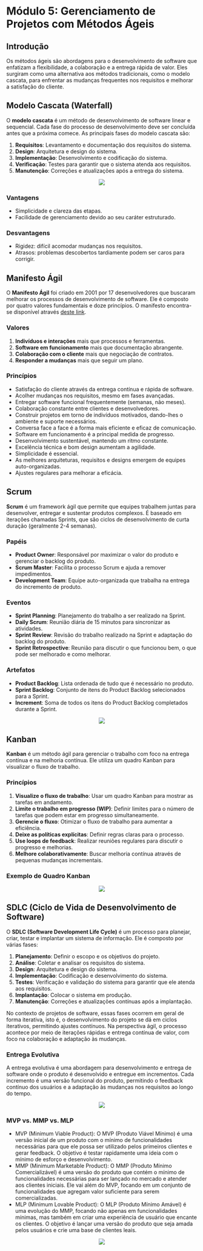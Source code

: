 # Módulo 5: Gerenciamento de Projetos com Métodos Ágeis

## Introdução

Os métodos ágeis são abordagens para o desenvolvimento de software que enfatizam a flexibilidade, a colaboração e a entrega rápida de valor. Eles surgiram como uma alternativa aos métodos tradicionais, como o modelo cascata, para enfrentar as mudanças frequentes nos requisitos e melhorar a satisfação do cliente.

## Modelo Cascata (Waterfall)

O **modelo cascata** é um método de desenvolvimento de software linear e sequencial. Cada fase do processo de desenvolvimento deve ser concluída antes que a próxima comece. As principais fases do modelo cascata são:

1. **Requisitos**: Levantamento e documentação dos requisitos do sistema.
2. **Design**: Arquitetura e design do sistema.
3. **Implementação**: Desenvolvimento e codificação do sistema.
4. **Verificação**: Testes para garantir que o sistema atenda aos requisitos.
5. **Manutenção**: Correções e atualizações após a entrega do sistema.

<div align="center">
  <img src="https://github.com/user-attachments/assets/fea710e0-cac4-4704-86cf-313a43244a13" />
</div>

### Vantagens
- Simplicidade e clareza das etapas.
- Facilidade de gerenciamento devido ao seu caráter estruturado.

### Desvantagens
- Rigidez: difícil acomodar mudanças nos requisitos.
- Atrasos: problemas descobertos tardiamente podem ser caros para corrigir.

## Manifesto Ágil

O **Manifesto Ágil** foi criado em 2001 por 17 desenvolvedores que buscaram melhorar os processos de desenvolvimento de software. Ele é composto por quatro valores fundamentais e doze princípios. O manifesto encontra-se disponível através [deste link](https://agilemanifesto.org/iso/ptbr/manifesto.html).


### Valores

1. **Indivíduos e interações** mais que processos e ferramentas.
2. **Software em funcionamento** mais que documentação abrangente.
3. **Colaboração com o cliente** mais que negociação de contratos.
4. **Responder a mudanças** mais que seguir um plano.

### Princípios

- Satisfação do cliente através da entrega contínua e rápida de software.
- Acolher mudanças nos requisitos, mesmo em fases avançadas.
- Entregar software funcional frequentemente (semanas, não meses).
- Colaboração constante entre clientes e desenvolvedores.
- Construir projetos em torno de indivíduos motivados, dando-lhes o ambiente e suporte necessários.
- Conversa face a face é a forma mais eficiente e eficaz de comunicação.
- Software em funcionamento é a principal medida de progresso.
- Desenvolvimento sustentável, mantendo um ritmo constante.
- Excelência técnica e bom design aumentam a agilidade.
- Simplicidade é essencial.
- As melhores arquiteturas, requisitos e designs emergem de equipes auto-organizadas.
- Ajustes regulares para melhorar a eficácia.

## Scrum

**Scrum** é um framework ágil que permite que equipes trabalhem juntas para desenvolver, entregar e sustentar produtos complexos. É baseado em iterações chamadas Sprints, que são ciclos de desenvolvimento de curta duração (geralmente 2-4 semanas).

### Papéis

- **Product Owner**: Responsável por maximizar o valor do produto e gerenciar o backlog do produto.
- **Scrum Master**: Facilita o processo Scrum e ajuda a remover impedimentos.
- **Development Team**: Equipe auto-organizada que trabalha na entrega do incremento de produto.

### Eventos

- **Sprint Planning**: Planejamento do trabalho a ser realizado na Sprint.
- **Daily Scrum**: Reunião diária de 15 minutos para sincronizar as atividades.
- **Sprint Review**: Revisão do trabalho realizado na Sprint e adaptação do backlog do produto.
- **Sprint Retrospective**: Reunião para discutir o que funcionou bem, o que pode ser melhorado e como melhorar.

### Artefatos

- **Product Backlog**: Lista ordenada de tudo que é necessário no produto.
- **Sprint Backlog**: Conjunto de itens do Product Backlog selecionados para a Sprint.
- **Increment**: Soma de todos os itens do Product Backlog completados durante a Sprint.

<div align="center">
  <img src="https://github.com/user-attachments/assets/efe4316a-087f-44b7-be80-78efeabf3153" />
</div>

## Kanban

**Kanban** é um método ágil para gerenciar o trabalho com foco na entrega contínua e na melhoria contínua. Ele utiliza um quadro Kanban para visualizar o fluxo de trabalho.

### Princípios

1. **Visualize o fluxo de trabalho**: Usar um quadro Kanban para mostrar as tarefas em andamento.
2. **Limite o trabalho em progresso (WIP)**: Definir limites para o número de tarefas que podem estar em progresso simultaneamente.
3. **Gerencie o fluxo**: Otimizar o fluxo de trabalho para aumentar a eficiência.
4. **Deixe as políticas explícitas**: Definir regras claras para o processo.
5. **Use loops de feedback**: Realizar reuniões regulares para discutir o progresso e melhorias.
6. **Melhore colaborativamente**: Buscar melhoria contínua através de pequenas mudanças incrementais.

### Exemplo de Quadro Kanban

<div align="center">
  <img src="https://github.com/user-attachments/assets/34828fd5-47bf-4d0f-89cf-9d3c77fd21bd" />
</div>

## SDLC (Ciclo de Vida de Desenvolvimento de Software)

O **SDLC (Software Development Life Cycle)** é um processo para planejar, criar, testar e implantar um sistema de informação. Ele é composto por várias fases:

1. **Planejamento**: Definir o escopo e os objetivos do projeto.
2. **Análise**: Coletar e analisar os requisitos do sistema.
3. **Design**: Arquitetura e design do sistema.
4. **Implementação**: Codificação e desenvolvimento do sistema.
5. **Testes**: Verificação e validação do sistema para garantir que ele atenda aos requisitos.
6. **Implantação**: Colocar o sistema em produção.
7. **Manutenção**: Correções e atualizações contínuas após a implantação.

No contexto de projetos de software, essas fases ocorrem em geral de forma iterativa, isto é, o desenvolvimento do projeto se dá em ciclos iterativos, permitindo ajustes contínuos.
Na perspectiva ágil, o processo acontece por meio de iterações rápidas e entrega contínua de valor, com foco na colaboração e adaptação às mudanças.

### Entrega Evolutiva
A entrega evolutiva é uma abordagem para desenvolvimento e entrega de software onde o produto é desenvolvido e entregue em incrementos. Cada incremento é uma versão funcional do produto, permitindo o feedback contínuo dos usuários e a adaptação às mudanças nos requisitos ao longo do tempo.

<div align="center">
  <img src="https://github.com/user-attachments/assets/c1239946-6263-4a07-8965-bd566d15670a" />
</div>

### MVP vs. MMP vs. MLP

* MVP (Minimum Viable Product): O MVP (Produto Viável Mínimo) é uma versão inicial de um produto com o mínimo de funcionalidades necessárias para que ele possa ser utilizado pelos primeiros clientes e gerar feedback. O objetivo é testar rapidamente uma ideia com o mínimo de esforço e desenvolvimento.
* MMP (Minimum Marketable Product): O MMP (Produto Mínimo Comercializável) é uma versão do produto que contém o mínimo de funcionalidades necessárias para ser lançado no mercado e atender aos clientes iniciais. Ele vai além do MVP, focando em um conjunto de funcionalidades que agregam valor suficiente para serem comercializadas.
* MLP (Minimum Lovable Product): O MLP (Produto Mínimo Amável) é uma evolução do MMP, focando não apenas em funcionalidades mínimas, mas também em criar uma experiência de usuário que encante os clientes. O objetivo é lançar uma versão do produto que seja amada pelos usuários e crie uma base de clientes leais.

<div align="center">
  <img src="https://github.com/user-attachments/assets/07101b14-40d9-4fd8-9ec2-c7dd43f00de5" />
</div>
